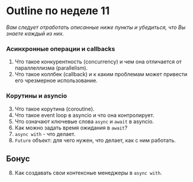 # Outline по неделе 11
_Вам следует отработать описанные ниже пункты и убедиться, что Вы знаете каждый из них._

### Асинхронные операции и callbacks
1. Что такое конкурентность (concurrency) и чем она отличается от параллеллизма (parallelism).
2. Что такое коллбек (callback) и к каким проблемам может привести его чрезмерное использование.

### Корутины и asyncio
3. Что такое корутина (coroutine).
4. Что такое event loop в asyncio и что она контролирует.
5. Что означают ключевые слова `async` и `await` в asyncio.
6. Как можно задать время ожидания в `await`?
7. `async with` - что делает.
8. `Future` объект: для чего нужен, что делает, как с ним работать.

## Бонус
8. Как создавать свои контексные менеджеры в `async with`.